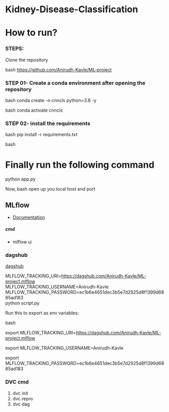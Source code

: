 # Kidney-Disease-Classification


# How to run?
### STEPS:

Clone the repository

bash
https://github.com/Anirudh-Kavle/ML-project
### STEP 01- Create a conda environment after opening the repository

bash
conda create -n cnncls python=3.8 -y


bash
conda activate cnncls



### STEP 02- install the requirements
bash
pip install -r requirements.txt


bash
# Finally run the following command
python app.py


Now,
bash
open up you local host and port







## MLflow

- [Documentation](https://mlflow.org/docs/latest/index.html)

##### cmd
- mlflow ui

### dagshub
[dagshub](https://dagshub.com/)

MLFLOW_TRACKING_URI=https://dagshub.com/Anirudh-Kavle/ML-project.mlflow \
MLFLOW_TRACKING_USERNAME=Anirudh-Kavle \
MLFLOW_TRACKING_PASSWORD=ec1b6e4651dec3b5e7d2925d8f1399d6885ad183 \
python script.py

Run this to export as env variables:

bash

export MLFLOW_TRACKING_URI=https://dagshub.com/Anirudh-Kavle/ML-project.mlflow

export MLFLOW_TRACKING_USERNAME=Anirudh-Kavle 

export MLFLOW_TRACKING_PASSWORD=ec1b6e4651dec3b5e7d2925d8f1399d6885ad183




### DVC cmd

1. dvc init
2. dvc repro
3. dvc dag



